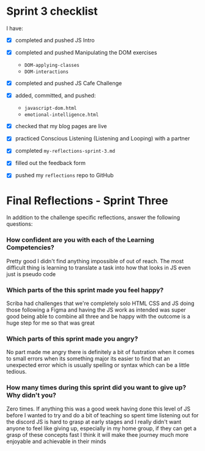 # Sprint 3 checklist

I have:
- [x] completed and pushed JS Intro
- [x] completed and pushed Manipulating the DOM exercises
    - `DOM-applying-classes`
    - `DOM-interactions`
- [x] completed and pushed JS Cafe Challenge
- [x] added, committed, and pushed:
    - `javascript-dom.html` 
    - `emotional-intelligence.html` 
- [x] checked that my blog pages are live
- [x] practiced Conscious Listening (Listening and Looping) with a partner
- [x] completed `my-reflections-sprint-3.md`
- [x] filled out the feedback form
- [x] pushed my `reflections` repo to GitHub



# Final Reflections - Sprint Three 

In addition to the challenge specific reflections, answer the following questions:

### How confident are you with each of the Learning Competencies?
Pretty good I didn't find anything impossible of out of reach. The most difficult thing is learning to translate a task into how that looks in JS even just is pseudo code


### Which parts of the this sprint made you feel happy?
  Scriba had challenges that we're completely solo HTML CSS and JS doing those following a Figma and having the JS work as intended was super good being able to combine all three and be happy with the outcome is a huge step for me so that was great


### Which parts of this sprint made you angry?
  No part made me angry there is definitely a bit of fustration when it comes to small errors when its something major its easier to find that an unexpected error which is usually spelling or syntax which can be a little tedious.


### How many times during this sprint did you want to give up? Why didn't you?
  Zero times. If anything this was a good week having done this level of JS before I wanted to try and do a bit of teaching so spent time listening out for the discord JS is hard to grasp at early stages and I really didn't want anyone to feel like giving up, especially in my home group, if they can get a grasp of these concepts fast I think it will make thee journey much more enjoyable and achievable in their minds